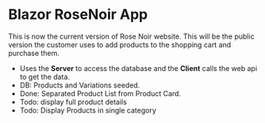 # Blazor RoseNoir App
This is now the current version of Rose Noir website.  This will be the public version the customer uses to add products to the shopping cart and purchase them.
* Uses the **Server** to access the database and the **Client** calls the web api to get the data.
* DB: Products and Variations seeded.
* Done: Separated Product List from Product Card.
* Todo: display full product details
* Todo: Display Products in single category



